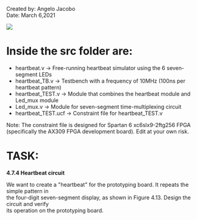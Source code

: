 Created by: Angelo Jacobo   
Date: March 6,2021  


[![](https://user-images.githubusercontent.com/87559347/126058171-ac9cd514-fa08-4f01-a103-ddf2d65138d4.png)](https://youtu.be/TlNdaBp-t7g)


# Inside the src folder are:  
* heartbeat.v -> Free-running heartbeat simulator using the 6 seven-segment LEDs  
* heartbeat_TB.v -> Testbench with a frequency of 10MHz (100ns per heartbeat pattern)    
* heartbeat_TEST.v -> Module that combines the heartbeat module and Led_mux module   
* Led_mux.v -> Module for seven-segment time-multiplexing circuit   
* heartbeat_TEST.ucf -> Constraint file for heartbeat_TEST.v   

Note: The constraint file is designed for Spartan 6 xc6slx9-2ftg256 FPGA (specifically the AX309 FPGA development board). Edit at your own risk.  

# TASK:  
**4.7.4 Heartbeat circuit**  

We want to create a "heartbeat" for the prototyping board. It repeats the simple pattern in  
the four-digit seven-segment display, as shown in Figure 4.13. Design the circuit and verify  
its operation on the prototyping board.   

